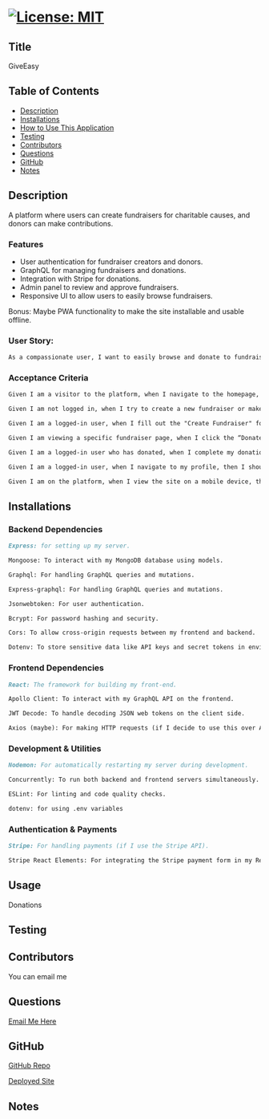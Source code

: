 # [![License: MIT](https://img.shields.io/badge/License-MIT-yellow.svg)](https://opensource.org/licenses/MIT)

## Title
GiveEasy

## Table of Contents
- [Description](#description)
- [Installations](#installations)
- [How to Use This Application](#usage)
- [Testing](#testing)
- [Contributors](#contributors)
- [Questions](#questions)
- [GitHub](#github)
- [Notes](#notes)

## Description

A platform where users can create fundraisers for charitable causes, and donors can make contributions.

### Features

- User authentication for fundraiser creators and donors.
- GraphQL for managing fundraisers and donations.
- Integration with Stripe for donations.
- Admin panel to review and approve fundraisers.
- Responsive UI to allow users to easily browse fundraisers.

Bonus: Maybe PWA functionality to make the site installable and usable offline.

### User Story: 

```md
As a compassionate user, I want to easily browse and donate to fundraisers of my choice, so that I can support causes I care about and help them reach their fundraising goals.
```

### Acceptance Criteria

```md
Given I am a visitor to the platform, when I navigate to the homepage, then I should see a list of active fundraisers, each showing a title, description, current total, and donation goal.

Given I am not logged in, when I try to create a new fundraiser or make a donation, then I should be prompted to log in or create an account.

Given I am a logged-in user, when I fill out the "Create Fundraiser" form with a title, description, goal amount, and optional image, then I should see my new fundraiser appear on the homepage.

Given I am viewing a specific fundraiser page, when I click the “Donate” button and enter an amount, then I should be directed to Stripe to complete the donation securely.

Given I am a logged-in user who has donated, when I complete my donation, then I should see my donation reflected in the fundraiser's total, and my donation history should appear in my profile.

Given I am a logged-in user, when I navigate to my profile, then I should see a list of fundraisers I have created and donations I have made.

Given I am on the platform, when I view the site on a mobile device, then I should see a responsive and mobile-friendly layout that is easy to navigate.
```

## Installations

### Backend Dependencies
```md
Express: for setting up my server.

Mongoose: To interact with my MongoDB database using models.

Graphql: For handling GraphQL queries and mutations.

Express-graphql: For handling GraphQL queries and mutations.

Jsonwebtoken: For user authentication.

Bcrypt: For password hashing and security.

Cors: To allow cross-origin requests between my frontend and backend.

Dotenv: To store sensitive data like API keys and secret tokens in environment variables.
```

### Frontend Dependencies
```md
React: The framework for building my front-end.

Apollo Client: To interact with my GraphQL API on the frontend.

JWT Decode: To handle decoding JSON web tokens on the client side.

Axios (maybe): For making HTTP requests (if I decide to use this over Apollo).
```

### Development & Utilities
```md
Nodemon: For automatically restarting my server during development.

Concurrently: To run both backend and frontend servers simultaneously.

ESLint: For linting and code quality checks.

dotenv: for using .env variables
```

### Authentication & Payments
```md
Stripe: For handling payments (if I use the Stripe API).

Stripe React Elements: For integrating the Stripe payment form in my React frontend.
```

## Usage
Donations

## Testing

## Contributors
You can email me

## Questions
[Email Me Here](touya1313@hotmail.com)

## GitHub
[GitHub Repo](https://github.com/Gera1313)

[Deployed Site]()

## Notes
